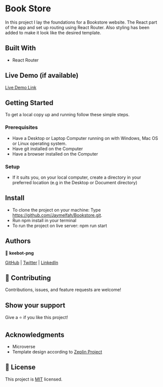 # Book Store

In this project I lay the foundations for a Bookstore website. The React part of the app and set up routing using React Router. Also styling has been added to make it look like the desired template.

## Built With

- React Router

## Live Demo (if available)

[Live Demo Link](https://livedemo.com)


## Getting Started

To get a local copy up and running follow these simple steps.

### Prerequisites

- Have a Desktop or Laptop Computer running on with Windows, Mac OS or Linux operating system.
- Have git installed on the Computer
- Have a browser installed on the Computer

### Setup

- If it suits you, on your local computer, create a directory in your preferred location (e.g in the Desktop or Document directory)

## Install

- To clone the project on your machine: Type https://github.com/Jaymelfah/Bookstore.git.
- Run npm install in your terminal
- To run the project on live server: npm run start

## Authors

👤 **keebot-png**

[GitHub](https://github.com/keebot-png) | [Twitter](https://twitter.com/KeenanBotes) | [LinkedIn](https://www.linkedin.com/in/keenan-botes-947043160)


## 🤝 Contributing

Contributions, issues, and feature requests are welcome!

## Show your support

Give a ⭐️ if you like this project!

## Acknowledgments

- Microverse
- Template design according to <a href="https://app.zeplin.io/project/5b35a9e13227086040f8eb75/screen/5b695e29bb8c844f118f9378">Zeplin Project</a>

## 📝 License

This project is [MIT](./license) licensed.